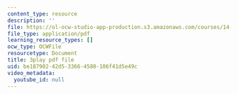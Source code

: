 ```yaml
---
content_type: resource
description: ''
file: https://ol-ocw-studio-app-production.s3.amazonaws.com/courses/14-01sc-principles-of-microeconomics-fall-2011/be18790242d533664580186f41d5e49c_DZHguXpwuXU.pdf
file_type: application/pdf
learning_resource_types: []
ocw_type: OCWFile
resourcetype: Document
title: 3play pdf file
uid: be187902-42d5-3366-4580-186f41d5e49c
video_metadata:
  youtube_id: null
---
```

